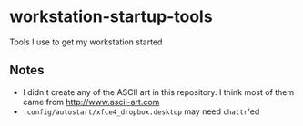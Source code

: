 # workstation-startup-tools
Tools I use to get my workstation started

## Notes
- I didn't create any of the ASCII art in this repository.  I think most of them came from http://www.ascii-art.com
-  `.config/autostart/xfce4_dropbox.desktop` may need `chattr`'ed
